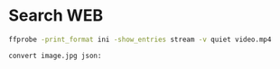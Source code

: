 # Search WEB


```bash
ffprobe -print_format ini -show_entries stream -v quiet video.mp4

convert image.jpg json:
```